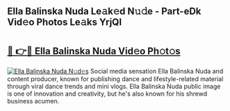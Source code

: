 ## Ella Balinska Nuda Le𝚊k𝚎d N𝚞𝚍e - Part-eDk Vid𝚎o Photos Le𝚊ks YrjQl

# <h2><a href="http://fbc25y.evod.top/?m=Ella+Balinska+Nuda">🔗 👉🔴 Ella Balinska Nuda Vid𝚎o Ph𝚘t𝚘s</a></h2>

[![Ella Balinska Nuda N𝚞d𝚎s](https://i.imgur.com/8V9OHl7.gif)](http://fbc25y.evod.top/?m=Ella+Balinska+Nuda)
Social media sensation Ella Balinska Nuda and content producer, known for publishing dance and lifestyle-related material through viral dance trends and mini vlogs. Ella Balinska Nuda public image is one of innovation and creativity, but he's also known for his shrewd business acumen. 
